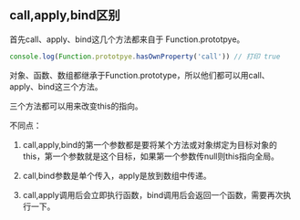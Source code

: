 ## call,apply,bind区别 ##

首先call、apply、bind这几个方法都来自于 Function.prototpye。

```javascript
console.log(Function.prototpye.hasOwnProperty('call')) // 打印 true

```

对象、函数、数组都继承于Function.prototype，所以他们都可以用call、apply、bind这三个方法。

三个方法都可以用来改变this的指向。

不同点：
1. call,apply,bind的第一个参数都是要将某个方法或对象绑定为目标对象的this，第一个参数就是这个目标，如果第一个参数传null则this指向全局。

2. call,bind参数是单个传入，apply是放到数组中传递。

3. call,apply调用后会立即执行函数，bind调用后会返回一个函数，需要再次执行一下。